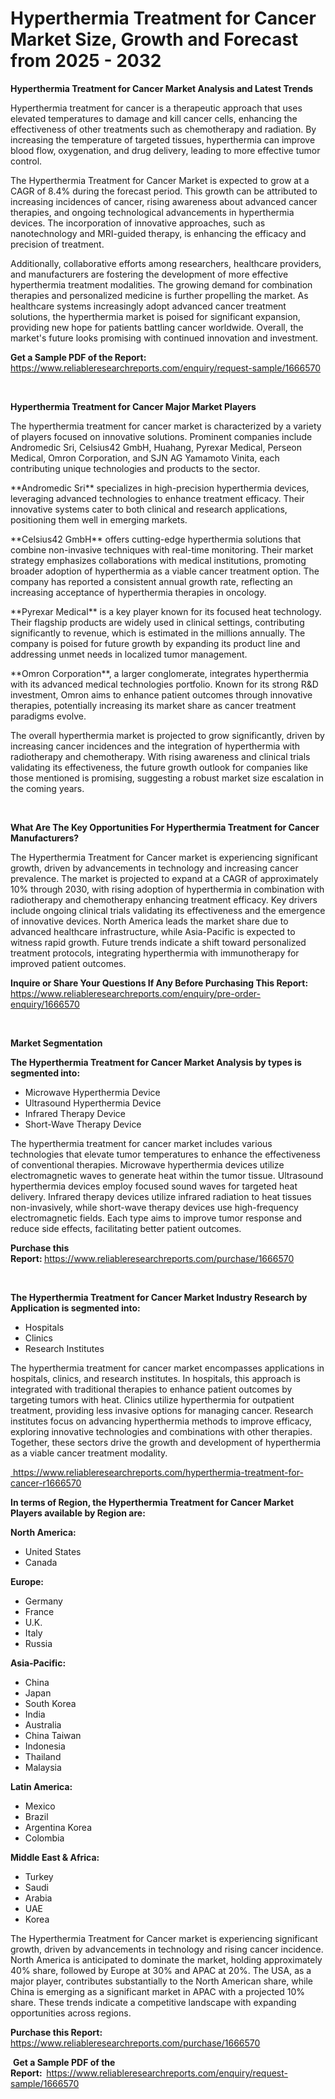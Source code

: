 <p><h1>Hyperthermia Treatment for Cancer Market Size, Growth and Forecast from 2025 - 2032</h1></p><p><strong>Hyperthermia Treatment for Cancer Market Analysis and Latest Trends</strong></p>
<p><p>Hyperthermia treatment for cancer is a therapeutic approach that uses elevated temperatures to damage and kill cancer cells, enhancing the effectiveness of other treatments such as chemotherapy and radiation. By increasing the temperature of targeted tissues, hyperthermia can improve blood flow, oxygenation, and drug delivery, leading to more effective tumor control.</p><p>The Hyperthermia Treatment for Cancer Market is expected to grow at a CAGR of 8.4% during the forecast period. This growth can be attributed to increasing incidences of cancer, rising awareness about advanced cancer therapies, and ongoing technological advancements in hyperthermia devices. The incorporation of innovative approaches, such as nanotechnology and MRI-guided therapy, is enhancing the efficacy and precision of treatment.</p><p>Additionally, collaborative efforts among researchers, healthcare providers, and manufacturers are fostering the development of more effective hyperthermia treatment modalities. The growing demand for combination therapies and personalized medicine is further propelling the market. As healthcare systems increasingly adopt advanced cancer treatment solutions, the hyperthermia market is poised for significant expansion, providing new hope for patients battling cancer worldwide. Overall, the market's future looks promising with continued innovation and investment.</p></p>
<p><strong>Get a Sample PDF of the Report:&nbsp;</strong> <a href="https://www.reliableresearchreports.com/enquiry/request-sample/1666570?utm_campaign=3197&utm_medium=2&utm_source=Github&utm_content=ia&utm_term=16042025&utm_id=hyperthermia-treatment-for-cancer">https://www.reliableresearchreports.com/enquiry/request-sample/1666570</a></p>
<p>&nbsp;</p>
<p><strong>Hyperthermia Treatment for Cancer Major Market Players</strong></p>
<p><p>The hyperthermia treatment for cancer market is characterized by a variety of players focused on innovative solutions. Prominent companies include Andromedic Sri, Celsius42 GmbH, Huahang, Pyrexar Medical, Perseon Medical, Omron Corporation, and SJN AG Yamamoto Vinita, each contributing unique technologies and products to the sector.</p><p>**Andromedic Sri** specializes in high-precision hyperthermia devices, leveraging advanced technologies to enhance treatment efficacy. Their innovative systems cater to both clinical and research applications, positioning them well in emerging markets. </p><p>**Celsius42 GmbH** offers cutting-edge hyperthermia solutions that combine non-invasive techniques with real-time monitoring. Their market strategy emphasizes collaborations with medical institutions, promoting broader adoption of hyperthermia as a viable cancer treatment option. The company has reported a consistent annual growth rate, reflecting an increasing acceptance of hyperthermia therapies in oncology.</p><p>**Pyrexar Medical** is a key player known for its focused heat technology. Their flagship products are widely used in clinical settings, contributing significantly to revenue, which is estimated in the millions annually. The company is poised for future growth by expanding its product line and addressing unmet needs in localized tumor management.</p><p>**Omron Corporation**, a larger conglomerate, integrates hyperthermia with its advanced medical technologies portfolio. Known for its strong R&D investment, Omron aims to enhance patient outcomes through innovative therapies, potentially increasing its market share as cancer treatment paradigms evolve.</p><p>The overall hyperthermia market is projected to grow significantly, driven by increasing cancer incidences and the integration of hyperthermia with radiotherapy and chemotherapy. With rising awareness and clinical trials validating its effectiveness, the future growth outlook for companies like those mentioned is promising, suggesting a robust market size escalation in the coming years.</p></p>
<p>&nbsp;</p>
<p><strong>What Are The Key Opportunities For Hyperthermia Treatment for Cancer Manufacturers?</strong></p>
<p><p>The Hyperthermia Treatment for Cancer market is experiencing significant growth, driven by advancements in technology and increasing cancer prevalence. The market is projected to expand at a CAGR of approximately 10% through 2030, with rising adoption of hyperthermia in combination with radiotherapy and chemotherapy enhancing treatment efficacy. Key drivers include ongoing clinical trials validating its effectiveness and the emergence of innovative devices. North America leads the market share due to advanced healthcare infrastructure, while Asia-Pacific is expected to witness rapid growth. Future trends indicate a shift toward personalized treatment protocols, integrating hyperthermia with immunotherapy for improved patient outcomes.</p></p>
<p><strong>Inquire or Share Your Questions If Any Before Purchasing This Report:</strong> <a href="https://www.reliableresearchreports.com/enquiry/pre-order-enquiry/1666570?utm_campaign=3197&utm_medium=2&utm_source=Github&utm_content=ia&utm_term=16042025&utm_id=hyperthermia-treatment-for-cancer">https://www.reliableresearchreports.com/enquiry/pre-order-enquiry/1666570</a></p>
<p>&nbsp;</p>
<p><strong>Market Segmentation</strong></p>
<p><strong>The Hyperthermia Treatment for Cancer Market Analysis by types is segmented into:</strong></p>
<p><ul><li>Microwave Hyperthermia Device</li><li>Ultrasound Hyperthermia Device</li><li>Infrared Therapy Device</li><li>Short-Wave Therapy Device</li></ul></p>
<p><p>The hyperthermia treatment for cancer market includes various technologies that elevate tumor temperatures to enhance the effectiveness of conventional therapies. Microwave hyperthermia devices utilize electromagnetic waves to generate heat within the tumor tissue. Ultrasound hyperthermia devices employ focused sound waves for targeted heat delivery. Infrared therapy devices utilize infrared radiation to heat tissues non-invasively, while short-wave therapy devices use high-frequency electromagnetic fields. Each type aims to improve tumor response and reduce side effects, facilitating better patient outcomes.</p></p>
<p><strong>Purchase this Report:&nbsp;</strong><a href="https://www.reliableresearchreports.com/purchase/1666570?utm_campaign=3197&utm_medium=2&utm_source=Github&utm_content=ia&utm_term=16042025&utm_id=hyperthermia-treatment-for-cancer">https://www.reliableresearchreports.com/purchase/1666570</a></p>
<p>&nbsp;</p>
<p><strong>The Hyperthermia Treatment for Cancer Market Industry Research by Application is segmented into:</strong></p>
<p><ul><li>Hospitals</li><li>Clinics</li><li>Research Institutes</li></ul></p>
<p><p>The hyperthermia treatment for cancer market encompasses applications in hospitals, clinics, and research institutes. In hospitals, this approach is integrated with traditional therapies to enhance patient outcomes by targeting tumors with heat. Clinics utilize hyperthermia for outpatient treatment, providing less invasive options for managing cancer. Research institutes focus on advancing hyperthermia methods to improve efficacy, exploring innovative technologies and combinations with other therapies. Together, these sectors drive the growth and development of hyperthermia as a viable cancer treatment modality.</p></p>
<p><a href="https://www.reliableresearchreports.com/hyperthermia-treatment-for-cancer-r1666570?utm_campaign=3197&utm_medium=2&utm_source=Github&utm_content=ia&utm_term=16042025&utm_id=hyperthermia-treatment-for-cancer">&nbsp;https://www.reliableresearchreports.com/hyperthermia-treatment-for-cancer-r1666570</a></p>
<p><strong>In terms of Region, the Hyperthermia Treatment for Cancer Market Players available by Region are:</strong></p>
<p>
    <p> <strong> North America: </strong>
        <ul>
            <li>United States</li>
            <li>Canada</li>
        </ul>
        </p> 
    <p> <strong> Europe: </strong>
        <ul>
            <li>Germany</li>
            <li>France</li>
            <li>U.K.</li>
            <li>Italy</li>
            <li>Russia</li>
        </ul>
        </p> 
    <p> <strong> Asia-Pacific: </strong>
        <ul>
            <li>China</li>
            <li>Japan</li>
            <li>South Korea</li>
            <li>India</li>
            <li>Australia</li>
            <li>China Taiwan</li>
            <li>Indonesia</li>
            <li>Thailand</li>
            <li>Malaysia</li>
        </ul>
        </p> 
    <p> <strong> Latin America: </strong>
        <ul>
            <li>Mexico</li>
            <li>Brazil</li>
            <li>Argentina Korea</li>
            <li>Colombia</li>
        </ul>
        </p> 
    <p> <strong> Middle East & Africa: </strong>
        <ul>
            <li>Turkey</li>
            <li>Saudi</li>
            <li>Arabia</li>
            <li>UAE</li>
            <li>Korea</li>
        </ul>
    </p>
    </p>
<p><p>The Hyperthermia Treatment for Cancer market is experiencing significant growth, driven by advancements in technology and rising cancer incidence. North America is anticipated to dominate the market, holding approximately 40% share, followed by Europe at 30% and APAC at 20%. The USA, as a major player, contributes substantially to the North American share, while China is emerging as a significant market in APAC with a projected 10% share. These trends indicate a competitive landscape with expanding opportunities across regions.</p></p>
<p><strong>Purchase this Report: </strong><a href="https://www.reliableresearchreports.com/purchase/1666570?utm_campaign=3197&utm_medium=2&utm_source=Github&utm_content=ia&utm_term=16042025&utm_id=hyperthermia-treatment-for-cancer">https://www.reliableresearchreports.com/purchase/1666570</a></p>
<p>&nbsp;<strong>Get a Sample PDF of the Report:&nbsp;&nbsp;</strong><a href="https://www.reliableresearchreports.com/enquiry/request-sample/1666570?utm_campaign=3197&utm_medium=2&utm_source=Github&utm_content=ia&utm_term=16042025&utm_id=hyperthermia-treatment-for-cancer">https://www.reliableresearchreports.com/enquiry/request-sample/1666570</a></p>
<p><strong></strong></p>
<p><p></p><p></p><p></p></p>